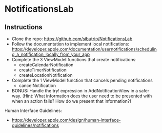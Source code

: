 # NotificationsLab

## Instructions
- Clone the repo: https://github.com/sibutrip/NotificationsLab
- Follow the documentation to implement local notifications: https://developer.apple.com/documentation/usernotifications/scheduling_a_notification_locally_from_your_app 
- Complete the 3 ViewModel functions that create notifications:
  - createCalendarNotification
  - createTimerNotification
  - createLocationNotification
- Complete the 1 ViewModel function that cancels pending notifications
  - cancelNotification
- BONUS: Handle the try! expression in AddNotificationView in a safer way. (Hint: What information does the user need to be presented with when an action fails? How do we present that information?)

Human Interface Guidelines: 
- https://developer.apple.com/design/human-interface-guidelines/notifications
